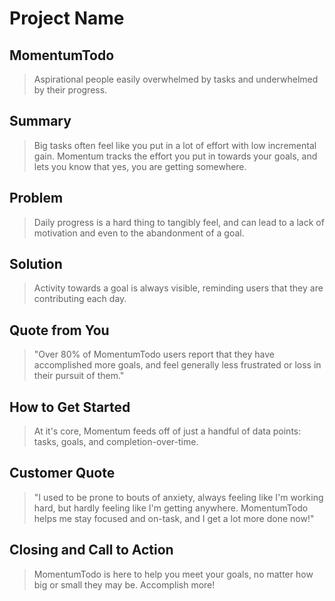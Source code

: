 # Project Name #

<!--
> This material was originally posted [here](http://www.quora.com/What-is-Amazons-approach-to-product-development-and-product-management). It is reproduced here for posterities sake.

There is an approach called "working backwards" that is widely used at Amazon. They work backwards from the customer, rather than starting with an idea for a product and trying to bolt customers onto it. While working backwards can be applied to any specific product decision, using this approach is especially important when developing new products or features.

For new initiatives a product manager typically starts by writing an internal press release announcing the finished product. The target audience for the press release is the new/updated product's customers, which can be retail customers or internal users of a tool or technology. Internal press releases are centered around the customer problem, how current solutions (internal or external) fail, and how the new product will blow away existing solutions.

If the benefits listed don't sound very interesting or exciting to customers, then perhaps they're not (and shouldn't be built). Instead, the product manager should keep iterating on the press release until they've come up with benefits that actually sound like benefits. Iterating on a press release is a lot less expensive than iterating on the product itself (and quicker!).

If the press release is more than a page and a half, it is probably too long. Keep it simple. 3-4 sentences for most paragraphs. Cut out the fat. Don't make it into a spec. You can accompany the press release with a FAQ that answers all of the other business or execution questions so the press release can stay focused on what the customer gets. My rule of thumb is that if the press release is hard to write, then the product is probably going to suck. Keep working at it until the outline for each paragraph flows.

Oh, and I also like to write press-releases in what I call "Oprah-speak" for mainstream consumer products. Imagine you're sitting on Oprah's couch and have just explained the product to her, and then you listen as she explains it to her audience. That's "Oprah-speak", not "Geek-speak".

Once the project moves into development, the press release can be used as a touchstone; a guiding light. The product team can ask themselves, "Are we building what is in the press release?" If they find they're spending time building things that aren't in the press release (overbuilding), they need to ask themselves why. This keeps product development focused on achieving the customer benefits and not building extraneous stuff that takes longer to build, takes resources to maintain, and doesn't provide real customer benefit (at least not enough to warrant inclusion in the press release).
 -->

## MomentumTodo ##
  > Aspirational people easily overwhelmed by tasks and underwhelmed by their progress.

## Summary ##
  > Big tasks often feel like you put in a lot of effort with low incremental gain.  Momentum tracks the effort you put in towards your goals, and lets you know that yes, you are getting somewhere.

## Problem ##
  > Daily progress is a hard thing to tangibly feel, and can lead to a lack of motivation and even to the abandonment of a goal.

## Solution ##
  > Activity towards a goal is always visible, reminding users that they are contributing each day.

## Quote from You ##
  > "Over 80% of MomentumTodo users report that they have accomplished more goals, and feel generally less frustrated or loss in their pursuit of them."

## How to Get Started ##
  > At it's core, Momentum feeds off of just a handful of data points:  tasks, goals, and completion-over-time.

## Customer Quote ##
  > "I used to be prone to bouts of anxiety, always feeling like I'm working hard, but hardly feeling like I'm getting anywhere.  MomentumTodo helps me stay focused and on-task, and I get a lot more done now!"

## Closing and Call to Action ##
  > MomentumTodo is here to help you meet your goals, no matter how big or small they may be.  Accomplish more!
